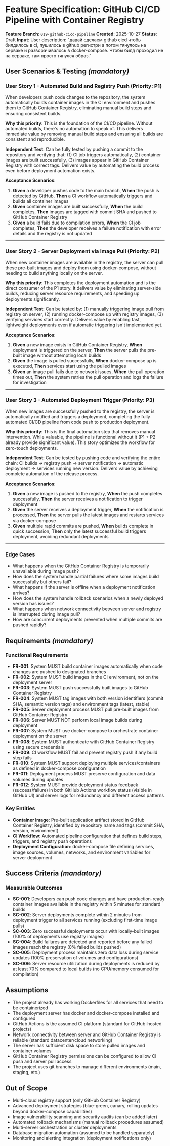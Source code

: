 # Feature Specification: GitHub CI/CD Pipeline with Container Registry

**Feature Branch**: `019-github-cicd-pipeline`
**Created**: 2025-10-27
**Status**: Draft
**Input**: User description: "давай сделаем github cicd чтобы билдилось в ci, пушилось в github регистри а потом тянулось на серваке и разворачивалось в docker-compose. Чтобы билд проходил не на серваке, там просто тянулся образ."

## User Scenarios & Testing *(mandatory)*

### User Story 1 - Automated Build and Registry Push (Priority: P1)

When developers push code changes to the repository, the system automatically builds container images in the CI environment and pushes them to GitHub Container Registry, eliminating manual build steps and ensuring consistent builds.

**Why this priority**: This is the foundation of the CI/CD pipeline. Without automated builds, there's no automation to speak of. This delivers immediate value by removing manual build steps and ensuring all builds are consistent and reproducible.

**Independent Test**: Can be fully tested by pushing a commit to the repository and verifying that: (1) CI job triggers automatically, (2) container images are built successfully, (3) images appear in GitHub Container Registry with correct tags. Delivers value by automating the build process even before deployment automation exists.

**Acceptance Scenarios**:

1. **Given** a developer pushes code to the main branch, **When** the push is detected by GitHub, **Then** a CI workflow automatically triggers and builds all container images
2. **Given** container images are built successfully, **When** the build completes, **Then** images are tagged with commit SHA and pushed to GitHub Container Registry
3. **Given** a build fails due to compilation errors, **When** the CI job completes, **Then** the developer receives a failure notification with error details and the registry is not updated

---

### User Story 2 - Server Deployment via Image Pull (Priority: P2)

When new container images are available in the registry, the server can pull these pre-built images and deploy them using docker-compose, without needing to build anything locally on the server.

**Why this priority**: This completes the deployment automation and is the direct consumer of the P1 story. It delivers value by eliminating server-side builds, reducing server resource requirements, and speeding up deployments significantly.

**Independent Test**: Can be tested by: (1) manually triggering image pull from registry on server, (2) running docker-compose up with registry images, (3) verifying services start correctly. Delivers value by enabling fast, lightweight deployments even if automatic triggering isn't implemented yet.

**Acceptance Scenarios**:

1. **Given** a new image exists in GitHub Container Registry, **When** deployment is triggered on the server, **Then** the server pulls the pre-built image without attempting local builds
2. **Given** the image is pulled successfully, **When** docker-compose up is executed, **Then** services start using the pulled images
3. **Given** an image pull fails due to network issues, **When** the pull operation times out, **Then** the system retries the pull operation and logs the failure for investigation

---

### User Story 3 - Automated Deployment Trigger (Priority: P3)

When new images are successfully pushed to the registry, the server is automatically notified and triggers a deployment, completing the fully automated CI/CD pipeline from code push to production deployment.

**Why this priority**: This is the final automation step that removes manual intervention. While valuable, the pipeline is functional without it (P1 + P2 already provide significant value). This story optimizes the workflow for zero-touch deployments.

**Independent Test**: Can be tested by pushing code and verifying the entire chain: CI builds → registry push → server notification → automatic deployment → services running new version. Delivers value by achieving complete automation of the release process.

**Acceptance Scenarios**:

1. **Given** a new image is pushed to the registry, **When** the push completes successfully, **Then** the server receives a notification to trigger deployment
2. **Given** the server receives a deployment trigger, **When** the notification is processed, **Then** the server pulls the latest images and restarts services via docker-compose
3. **Given** multiple rapid commits are pushed, **When** builds complete in quick succession, **Then** only the latest successful build triggers deployment, avoiding redundant deployments

---

### Edge Cases

- What happens when the GitHub Container Registry is temporarily unavailable during image push?
- How does the system handle partial failures where some images build successfully but others fail?
- What happens if the server is offline when a deployment notification arrives?
- How does the system handle rollback scenarios when a newly deployed version has issues?
- What happens when network connectivity between server and registry is interrupted during image pull?
- How are concurrent deployments prevented when multiple commits are pushed rapidly?

## Requirements *(mandatory)*

### Functional Requirements

- **FR-001**: System MUST build container images automatically when code changes are pushed to designated branches
- **FR-002**: System MUST build images in the CI environment, not on the deployment server
- **FR-003**: System MUST push successfully built images to GitHub Container Registry
- **FR-004**: System MUST tag images with both version identifiers (commit SHA, semantic version tags) and environment tags (latest, stable)
- **FR-005**: Server deployment process MUST pull pre-built images from GitHub Container Registry
- **FR-006**: Server MUST NOT perform local image builds during deployment
- **FR-007**: System MUST use docker-compose to orchestrate container deployment on the server
- **FR-008**: System MUST authenticate with GitHub Container Registry using secure credentials
- **FR-009**: CI workflow MUST fail and prevent registry push if any build step fails
- **FR-010**: System MUST support deploying multiple services/containers as defined in docker-compose configuration
- **FR-011**: Deployment process MUST preserve configuration and data volumes during updates
- **FR-012**: System MUST provide deployment status feedback (success/failure) in both GitHub Actions workflow status (visible in GitHub UI) and server logs for redundancy and different access patterns

### Key Entities

- **Container Image**: Pre-built application artifact stored in GitHub Container Registry, identified by repository name and tags (commit SHA, version, environment)
- **CI Workflow**: Automated pipeline configuration that defines build steps, triggers, and registry push operations
- **Deployment Configuration**: docker-compose file defining services, image sources, volumes, networks, and environment variables for server deployment

## Success Criteria *(mandatory)*

### Measurable Outcomes

- **SC-001**: Developers can push code changes and have production-ready container images available in the registry within 5 minutes for standard builds
- **SC-002**: Server deployments complete within 2 minutes from deployment trigger to all services running (excluding first-time image pulls)
- **SC-003**: Zero successful deployments occur with locally-built images (100% of deployments use registry images)
- **SC-004**: Build failures are detected and reported before any failed images reach the registry (0% failed builds pushed)
- **SC-005**: Deployment process maintains zero data loss during service updates (100% preservation of volumes and configurations)
- **SC-006**: Server resource utilization during deployments is reduced by at least 70% compared to local builds (no CPU/memory consumed for compilation)

## Assumptions

- The project already has working Dockerfiles for all services that need to be containerized
- The deployment server has docker and docker-compose installed and configured
- GitHub Actions is the assumed CI platform (standard for GitHub-hosted projects)
- Network connectivity between server and GitHub Container Registry is reliable (standard datacenter/cloud networking)
- The server has sufficient disk space to store pulled images and container volumes
- GitHub Container Registry permissions can be configured to allow CI push and server pull access
- The project uses git branches to manage different environments (main, staging, etc.)

## Out of Scope

- Multi-cloud registry support (only GitHub Container Registry)
- Advanced deployment strategies (blue-green, canary, rolling updates beyond docker-compose capabilities)
- Image vulnerability scanning and security audits (can be added later)
- Automated rollback mechanisms (manual rollback procedures assumed)
- Multi-server orchestration or cluster deployments
- Database migration automation (assumed to be handled separately)
- Monitoring and alerting integration (deployment notifications only)
